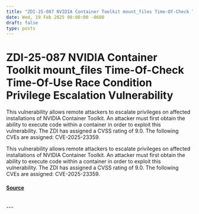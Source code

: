 ```yaml
---
title: "ZDI-25-087 NVIDIA Container Toolkit mount_files Time-Of-Check Time-Of-Use Race Condition Privilege Escalation Vulnerability"
date: Wed, 19 Feb 2025 00:00:00 -0600
draft: false
type: posts
---
```

# ZDI-25-087 NVIDIA Container Toolkit mount_files Time-Of-Check Time-Of-Use Race Condition Privilege Escalation Vulnerability





This vulnerability allows remote attackers to escalate privileges on affected installations of NVIDIA Container Toolkit. An attacker must first obtain the ability to execute code within a container in order to exploit this vulnerability. The ZDI has assigned a CVSS rating of 9.0. The following CVEs are assigned: CVE-2025-23359.

This vulnerability allows remote attackers to escalate privileges on affected installations of NVIDIA Container Toolkit. An attacker must first obtain the ability to execute code within a container in order to exploit this vulnerability. The ZDI has assigned a CVSS rating of 9.0. The following CVEs are assigned: CVE-2025-23359.

#### [Source](http://www.zerodayinitiative.com/advisories/ZDI-25-087/)

<br/>
---
